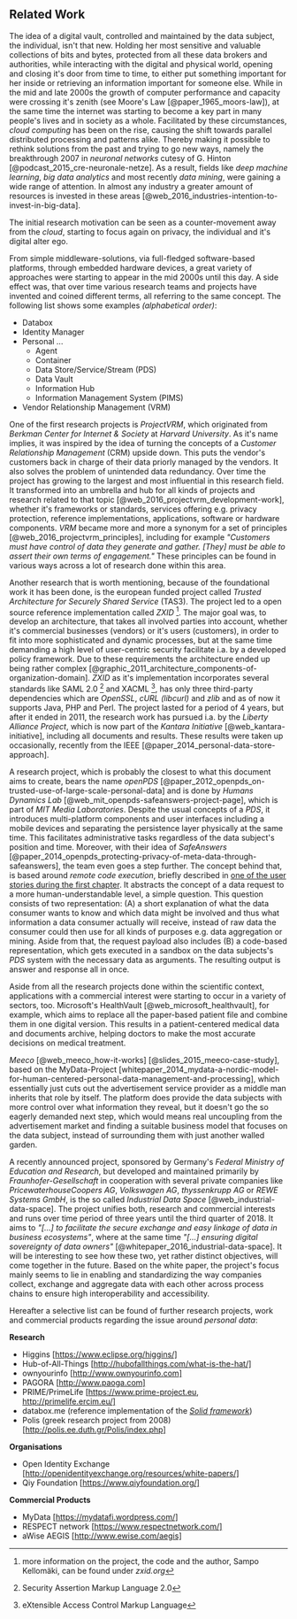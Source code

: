 ## Related Work

The idea of a digital vault, controlled and maintained by the data subject, the individual, isn't 
that new. Holding her most sensitive and valuable collections of bits and bytes, protected from 
all these data brokers and authorities, while interacting with the digital and physical world, 
opening and closing it's door from time to time, to either put something important for her inside 
or retrieving an information important for someone else.
While in the mid and late 2000s the growth of computer performance and capacity were crossing 
it's zenith (see Moore's Law [@paper_1965_moors-law]), at the same time the internet was starting 
to become a key part in many people's lives and in society as a whole. Facilitated by these 
circumstances, *cloud computing* has been on the rise, causing the shift towards parallel 
distributed processing and patterns alike. Thereby making it possible to rethink solutions from 
the past and trying to go new ways, namely the breakthrough 2007 in *neuronal networks* cutesy 
of G. Hinton [@podcast_2015_cre-neuronale-netze]. As a result, fields like *deep machine 
learning*, *big data analytics* and most recently *data mining*, were gaining a wide range of 
attention. In almost any industry a greater amount of resources is invested in these areas 
[@web_2016_industries-intention-to-invest-in-big-data]. 

The initial research motivation can be seen as a counter-movement away from the *cloud*, 
starting to focus again on privacy, the individual and it's digital alter ego.

From simple middleware-solutions, via full-fledged software-based platforms, through embedded
hardware devices, a great variety of approaches were starting to appear in the mid 2000s until 
this day. A side effect was, that over time various research teams and projects have invented
and coined different terms, all referring to the same concept. The following list shows some
examples *(alphabetical order)*:

+   Databox
+   Identity Manager
+   Personal ...
    -   Agent
    -   Container
    -   Data Store/Service/Stream (PDS)
    -   Data Vault
    -   Information Hub
    -   Information Management System (PIMS)
+   Vendor Relationship Management (VRM)

One of the first research projects is *ProjectVRM*, which originated from *Berkman Center 
for Internet & Society* at *Harvard University*. As it's name implies, it was inspired by the 
idea of turning the concepts of a *Customer Relationship Management* (CRM) upside down. This puts 
the vendor's customers back in charge of their data priorly managed by the vendors. It also solves 
the problem of unintended data redundancy. Over time the project has growing to the largest and 
most influential in this research field. It transformed into an umbrella and hub for all kinds 
of projects and research related to that topic [@web_2016_projectvrm_development-work], whether 
it's frameworks or standards, services offering e.g. privacy protection, reference implementations, 
applications, software or hardware components. *VRM* became more and more a synonym for a set of 
principles [@web_2016_projectvrm_principles], including for example *"Customers must have control 
of data they generate and gather. [They] must be able to assert their own terms of engagement."* 
These principles can be found in various ways across a lot of research done within this area.

Another research that is worth mentioning, because of the foundational work it has been done, is 
the european funded project called *Trusted Architecture for Securely Shared Service* (TAS3). 
The project led to a open source 
reference implementation called *ZXID* [^more-infos_zxid]. The major goal was, to develop an 
architecture, that takes all involved parties into account, whether it's commercial businesses 
(vendors) or it's users (customers), in order to fit into more sophisticated and dynamic processes, 
but at the same time demanding a high level of user-centric security facilitate i.a. by a developed
policy framework. Due to these requirements the architecture ended up being rather complex 
[@graphic_2011_architecture_components-of-organization-domain]. *ZXID* as it's implementation
incorporates several standards like SAML 2.0 [^abbr_saml2] and XACML [^abbr_xacml], has only
three third-party dependencies which are *OpenSSL*, *cURL (libcurl)* and *zlib* and as of now it
supports Java, PHP and Perl.
The project lasted for a period of 4 years, but after it ended in 2011, the research work has 
pursued i.a. by the *Liberty Alliance Project*, which is now part of the *Kantara 
Initiative* [@web_kantara-initiative], including all documents and results. These results were 
taken up occasionally, recently from the IEEE [@paper_2014_personal-data-store-approach].

A research project, which is probably the closest to what this document aims to create, bears the
name *openPDS* [@paper_2012_openpds_on-trusted-use-of-large-scale-personal-data] and is done by 
*Humans Dynamics Lab* [@web_mit_openpds-safeanswers-project-page], which is part of *MIT Media 
Laboratories*. Despite the usual concepts of
a *PDS*, it introduces multi-platform components and user interfaces including a mobile devices
and separating the persistence layer physically at the same time. This facilitates administrative
tasks regardless of the data subject's position and time.
Moreover, with their idea of *SafeAnswers* 
[@paper_2014_openpds_protecting-privacy-of-meta-data-through-safeanswers], the team even goes a 
step further. The concept behind that, is based around *remote code execution*, briefly described 
in [one of the user stories during the first chapter](#header-applying-for-a-loan-and-checking-creditworthiness). 
It abstracts the concept of a data request to a more human-understandable level, a simple question.
This question consists of two representation: (A) a short explanation of what the data consumer 
wants to know and which data might be involved and thus what information a data consumer actually 
will receive, instead of raw data the consumer could then use for all kinds of purposes e.g. 
data aggregation or mining. Aside from that, the request payload also includes (B) a code-based
representation, which gets executed in a sandbox on the data subjects's *PDS* system with the 
necessary data as arguments. The resulting output is answer and response all in once.

Aside from all the research projects done within the scientific context, applications with a 
commercial interest were starting to occur in a variety of sectors, too. Microsoft's HealthVault
[@web_microsoft_healthvault], 
for example, which aims to replace all the paper-based patient file and combine them in one digital 
version. This results in a patient-centered medical data and documents archive, helping doctors to
make the most accurate decisions on medical treatment.

*Meeco* [@web_meeco_how-it-works] [@slides_2015_meeco-case-study], based on the MyData-Project 
[whitepaper_2014_mydata-a-nordic-model-for-human-centered-personal-data-management-and-processing], 
which essentially just cuts out the advertisement 
service provider as a middle man inherits that role by itself. The platform does provide
the data subjects with more control over what information they reveal, but it doesn't go the 
so eagerly demanded next step, which would means real uncoupling from the advertisement market 
and finding a suitable business model that focuses on the data subject, instead of surrounding them 
with just another walled garden.

A recently announced project, sponsored by Germany's *Federal Ministry of Education and Research*, 
but developed and maintained primarily by *Fraunhofer-Gesellschaft* in cooperation with several 
private companies like *PricewaterhouseCoopers AG*, *Volkswagen AG*, *thyssenkrupp AG* or 
*REWE Systems GmbH*, is the so called *Industrial Data Space* [@web_industrial-data-space]. 
The project unifies both, research and commercial interests and runs over time period of three 
years until the third quarter of 2018. It aims to *"[...] to facilitate the secure exchange and 
easy linkage of data in business ecosystems"*, where at the same time *"[...] ensuring digital 
sovereignty of data owners"* [@whitepaper_2016_industrial-data-space]. It will be interesting to 
see how these two, yet rather distinct objectives, will come together in the future. Based on the 
white paper, the project's focus mainly seems to lie in enabling and standardizing the way companies 
collect, exchange and aggregate data with each other across process chains to ensure high 
interoperability and accessibility.

Hereafter a selective list can be found of further research projects, work and commercial products 
regarding the issue around *personal data*:

__Research__

+   Higgins [https://www.eclipse.org/higgins/]
+   Hub-of-All-Things [http://hubofallthings.com/what-is-the-hat/]
+   ownyourinfo [http://www.ownyourinfo.com]
+   PAGORA [http://www.paoga.com]
+   PRIME/PrimeLife [https://www.prime-project.eu, http://primelife.ercim.eu/]
+   databox.me (reference implementation of the *[Solid framework](https://github.com/solid/solid)*)
+   Polis (greek research project from 2008) [http://polis.ee.duth.gr/Polis/index.php]


__Organisations__

+   Open Identity Exchange [http://openidentityexchange.org/resources/white-papers/]
+   Qiy Foundation [https://www.qiyfoundation.org/]


__Commercial Products__

+   MyData [https://mydatafi.wordpress.com/]
+   RESPECT network [https://www.respectnetwork.com/]
+   aWise AEGIS [http://www.ewise.com/aegis]


[^more-infos_zxid]: more information on the project, the code and the author, Sampo Kellomäki, can
    be found under *zxid.org*
    
[^abbr_saml2]: Security Assertion Markup Language 2.0

[^abbr_xacml]: eXtensible Access Control Markup Language
